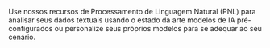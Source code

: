 Use nossos recursos de Processamento de Linguagem Natural (PNL) para analisar seus dados textuais usando o estado da arte modelos de IA pré-configurados ou personalize seus próprios modelos para se adequar ao seu cenário.
